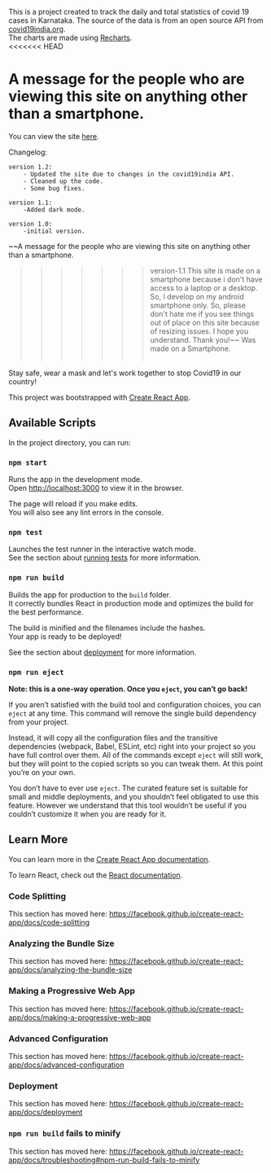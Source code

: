 This is a project created to track the daily and total statistics of covid 19 cases in Karnataka.
The source of the data is from an open source API from [covid19india.org](https://github.com/covid19india/api). <br />
The charts are made using [Recharts](https://recharts.org/). <br />
<<<<<<< HEAD
			
  A message for the people who are viewing this site on anything other than a smartphone.
=======
You can view the site [here](http://Karthikb777.github.io/covid19karnataka). <br />


Changelog:

	version 1.2:
		- Updated the site due to changes in the covid19india API.
		- Cleaned up the code.
		- Some bug fixes.

	version 1.1:
		-Added dark mode.
		
	version 1.0:
		-initial version.

		
  ~~A message for the people who are viewing this site on anything other than a smartphone.
>>>>>>> version-1.1
This site is made on a smartphone because i don't have access to a laptop or a desktop. So, I develop on my android smartphone only.
So, please don't hate me if you see things out of place on this site because of resizing issues. I hope you understand. Thank you!~~ Was made on a Smartphone.<br /><br /> 
			
Stay safe, wear a mask and let's work together to stop Covid19 in our country!
		
This project was bootstrapped with [Create React App](https://github.com/facebook/create-react-app).

## Available Scripts

In the project directory, you can run:

### `npm start`

Runs the app in the development mode.<br />
Open [http://localhost:3000](http://localhost:3000) to view it in the browser.

The page will reload if you make edits.<br />
You will also see any lint errors in the console.

### `npm test`

Launches the test runner in the interactive watch mode.<br />
See the section about [running tests](https://facebook.github.io/create-react-app/docs/running-tests) for more information.

### `npm run build`

Builds the app for production to the `build` folder.<br />
It correctly bundles React in production mode and optimizes the build for the best performance.

The build is minified and the filenames include the hashes.<br />
Your app is ready to be deployed!

See the section about [deployment](https://facebook.github.io/create-react-app/docs/deployment) for more information.

### `npm run eject`

**Note: this is a one-way operation. Once you `eject`, you can’t go back!**

If you aren’t satisfied with the build tool and configuration choices, you can `eject` at any time. This command will remove the single build dependency from your project.

Instead, it will copy all the configuration files and the transitive dependencies (webpack, Babel, ESLint, etc) right into your project so you have full control over them. All of the commands except `eject` will still work, but they will point to the copied scripts so you can tweak them. At this point you’re on your own.

You don’t have to ever use `eject`. The curated feature set is suitable for small and middle deployments, and you shouldn’t feel obligated to use this feature. However we understand that this tool wouldn’t be useful if you couldn’t customize it when you are ready for it.

## Learn More

You can learn more in the [Create React App documentation](https://facebook.github.io/create-react-app/docs/getting-started).

To learn React, check out the [React documentation](https://reactjs.org/).

### Code Splitting

This section has moved here: https://facebook.github.io/create-react-app/docs/code-splitting

### Analyzing the Bundle Size

This section has moved here: https://facebook.github.io/create-react-app/docs/analyzing-the-bundle-size

### Making a Progressive Web App

This section has moved here: https://facebook.github.io/create-react-app/docs/making-a-progressive-web-app

### Advanced Configuration

This section has moved here: https://facebook.github.io/create-react-app/docs/advanced-configuration

### Deployment

This section has moved here: https://facebook.github.io/create-react-app/docs/deployment

### `npm run build` fails to minify

This section has moved here: https://facebook.github.io/create-react-app/docs/troubleshooting#npm-run-build-fails-to-minify
